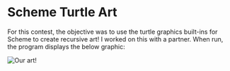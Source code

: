 # Scheme Turtle Art
For this contest, the objective was to use the turtle graphics built-ins for Scheme to create recursive art! I worked on this with a partner. When run, the program displays the below graphic: 

![Our art!](https://i.imgur.com/9k4L83J.png)


